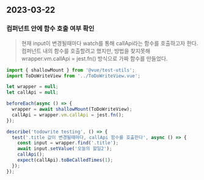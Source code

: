 ## 2023-03-22

### 컴퍼넌트 안에 함수 호출 여부 확인

> 현재 input이 변경될때마다 watch를 통해 callApi라는 함수를 호출하고자 한다. 컴퍼넌트 내의 함수를 호출할려고 했지만, 방법을 찾지못해 wrapper.vm.callApi = jest.fn() 방식으로 가짜 함수를 만들었다.

```javascript
import { shallowMount } from '@vue/test-utils';
import ToDoWriteView from '../ToDoWriteView.vue';

let wrapper = null;
let callApi = null;

beforeEach(async () => {
  wrapper = await shallowMount(ToDoWriteView);
  callApi = wrapper.vm.callApi = jest.fn();
});

describe('todowrite testing', () => {
  test('.title 값이 변경될때마다, callApi 함수를 호출한다', async () => {
    const input = wrapper.find('.title');
    await input.setValue('오늘의 할일2');
    callApi();
    expect(callApi).toBeCalledTimes(1);
  });
});
```
